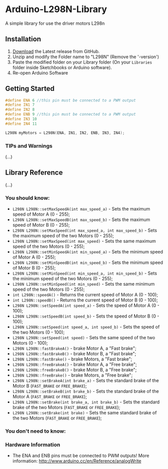 # Arduino-L298N-Library
A simple library for use the driver motors L298n

## Installation

1. [Download](https://github.com/MarceloFariaz/Arduino-L298N/releases) the Latest release from GitHub.
2. Unzip and modify the Folder name to "L298N" (Remove the '-version')
3. Paste the modified folder on your Library folder (On your `Libraries` folder inside Sketchbooks or Arduino software).
4. Re-open Arduino Software

## Getting Started

```c++
#define ENA 6 //this pin must be connected to a PWM output
#define IN1 7
#define IN2 8
#define ENB 9 //this pin must be connected to a PWM output
#define IN3 10
#define IN4 11

L298N myMotors = L298N(ENA, IN1, IN2, ENB, IN3, IN4);
```

### TIPs and Warnings

(...)

## Library Reference

(...)

### You should know:
- `L298N L298N::setMaxSpeedA(int max_speed_a)` - Sets the maximum speed of Motor A (0 - 255);
- `L298N L298N::setMaxSpeedB(int max_speed_b)` - Sets the maximum speed of Motor B (0 - 255);
- `L298N L298N::setMaxSpeed(int max_speed_a, int max_speed_b)` - Sets the maximum speed of the two Motors (0 - 255);
- `L298N L298N::setMaxSpeed(int max_speed)` - Sets the same maximum speed of the two Motors (0 - 255);
- `L298N L298N::setMinSpeedA(int min_speed_a)` - Sets the minimum speed of Motor A (0 - 255);
- `L298N L298N::setMinSpeedB(int min_speed_b)` - Sets the minimum speed of Motor B (0 - 255);
- `L298N L298N::setMinSpeed(int min_speed_a, int min_speed_b)` - Sets the minimum speed of the two Motors (0 - 255);
- `L298N L298N::setMinSpeed(int min_speed)` - Sets the same minimum speed of the two Motors (0 - 255);
- `int L298N::speedA()` - Returns the current speed of Motor A (0 - 100);
- `int L298N::speedB()` - Returns the current speed of Motor B (0 - 100);
- `L298N L298N::setSpeedA(int speed_a)` - Sets the speed of Motor A (0 - 100);
- `L298N L298N::setSpeedB(int speed_b)` - Sets the speed of Motor B (0 - 100);
- `L298N L298N::setSpeed(int speed_a, int speed_b)` -  Sets the speed of the two Motors (0 - 100);
- `L298N L298N::setSpeed(int speed)` - Sets the same speed of the two Motors (0 - 100);
- `L298N L298N::fastBrakeA()` - brake Motor A, a "Fast brake";
- `L298N L298N::fastBrakeB()` - brake Motor B, a "Fast brake";
- `L298N L298N::fastBrake()` - brake Motors, a "Fast brake";
- `L298N L298N::freeBrakeA()` - brake Motor A, a "Free brake";
- `L298N L298N::freeBrakeB()` - brake Motor B, a "Free brake";
- `L298N L298N::freeBrake()` - brake Motors, a "Free brake";
- `L298N L298N::setBrakeA(int brake_a)` - Sets the standard brake of the Motor B (`FAST_BRAKE` or `FREE_BRAKE`);
- `L298N L298N::setBrakeB(int brake_b)` - Sets the standard brake of the Motor A (`FAST_BRAKE` or `FREE_BRAKE`);
- `L298N L298N::setBrake(int brake_a, int brake_b)` - Sets the standard brake of the two Motors (`FAST_BRAKE` or `FREE_BRAKE`);
- `L298N L298N::setBrake(int brake)` - Sets the same standard brake of the two Motors (`FAST_BRAKE` or `FREE_BRAKE`);

### You don't need to know:

### Hardware Information
- The ENA and ENB pins must be connected to PWM outputs!
  More information: http://www.arduino.cc/en/Reference/analogWrite

